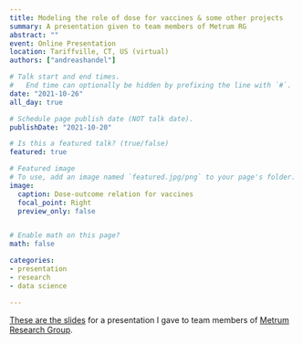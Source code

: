 ```yaml
---
title: Modeling the role of dose for vaccines & some other projects
summary: A presentation given to team members of Metrum RG
abstract: ""
event: Online Presentation
location: Tariffville, CT, US (virtual)
authors: ["andreashandel"]

# Talk start and end times.
#   End time can optionally be hidden by prefixing the line with `#`.
date: "2021-10-26"
all_day: true

# Schedule page publish date (NOT talk date).
publishDate: "2021-10-20"

# Is this a featured talk? (true/false)
featured: true

# Featured image
# To use, add an image named `featured.jpg/png` to your page's folder. 
image:
  caption: Dose-outcome relation for vaccines
  focal_point: Right
  preview_only: false


# Enable math on this page?
math: false

categories:
- presentation
- research
- data science

---
```


<a href="/presentations/2021_10_MetrumRG.html" target="_blank">These are the slides</a> for a presentation I gave to team members of [Metrum Research Group](https://www.metrumrg.com/).

